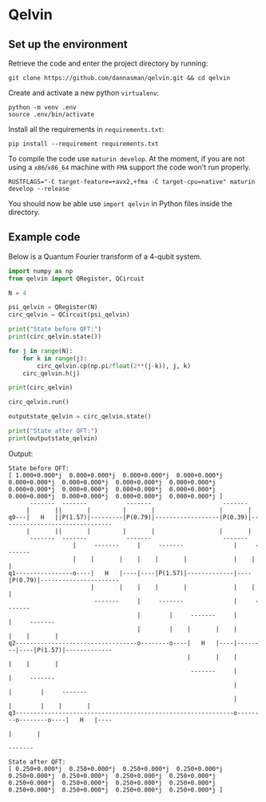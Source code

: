 # Qelvin

## Set up the environment

Retrieve the code and enter the project directory by running:
```
git clone https://github.com/dannasman/qelvin.git && cd qelvin
```
Create and activate a new python `virtualenv`:
```
python -m venv .env
source .env/bin/activate
```
Install all the requirements in `requirements.txt`:
```
pip install --requirement requirements.txt
```
To compile the code use `maturin develop`. At the moment, if you are not using a `x86`/`x86_64` machine with `FMA` support the code won't run properly.
```
RUSTFLAGS="-C target-feature=+avx2,+fma -C target-cpu=native" maturin develop --release
```
You should now be able use `import qelvin` in Python files inside the directory.

## Example code

Below is a Quantum Fourier transform of a 4-qubit system.

```python
import numpy as np
from qelvin import QRegister, QCircuit

N = 4

psi_qelvin = QRegister(N)
circ_qelvin = QCircuit(psi_qelvin)

print("State before QFT:")
print(circ_qelvin.state())

for j in range(N):
    for k in range(j):
        circ_qelvin.cp(np.pi/float(2**(j-k)), j, k)
    circ_qelvin.h(j)

print(circ_qelvin)

circ_qelvin.run()

outputstate_qelvin = circ_qelvin.state()

print("State after QFT:")
print(outputstate_qelvin)
```
Output:
```
State before QFT:
[ 1.000+0.000*j  0.000+0.000*j  0.000+0.000*j  0.000+0.000*j  0.000+0.000*j  0.000+0.000*j  0.000+0.000*j  0.000+0.000*j  0.000+0.000*j  0.000+0.000*j  0.000+0.000*j  0.000+0.000*j  0.000+0.000*j  0.000+0.000*j  0.000+0.000*j  0.000+0.000*j ]
      -------  -------           -------                    -------                             
     |       ||       |         |       |                  |       |                            
q0---|   H   ||P(1.57)|---------|P(0.79)|------------------|P(0.39)|-------------------------------
     |       ||       |         |       |                  |       |                            
      -------  -------           -------                    -------                             
                  |     -------     |     -------              |     -------                    
                  |    |       |    |    |       |             |    |       |                   
q1----------------o----|   H   |----|----|P(1.57)|-------------|----|P(0.79)|----------------------
                       |       |    |    |       |             |    |       |                   
                        -------     |     -------              |     -------                    
                                    |        |     -------     |        |     -------           
                                    |        |    |       |    |        |    |       |          
q2----------------------------------o--------o----|   H   |----|--------|----|P(1.57)|-------------
                                                  |       |    |        |    |       |          
                                                   -------     |        |     -------           
                                                               |        |        |     -------  
                                                               |        |        |    |       | 
q3-------------------------------------------------------------o--------o--------o----|   H   |----
                                                                                      |       | 
                                                                                       -------  

State after QFT:
[ 0.250+0.000*j  0.250+0.000*j  0.250+0.000*j  0.250+0.000*j  0.250+0.000*j  0.250+0.000*j  0.250+0.000*j  0.250+0.000*j  0.250+0.000*j  0.250+0.000*j  0.250+0.000*j  0.250+0.000*j  0.250+0.000*j  0.250+0.000*j  0.250+0.000*j  0.250+0.000*j ]
```
